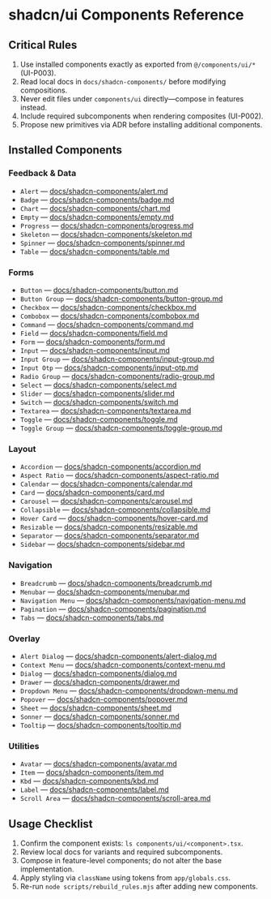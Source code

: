 # shadcn/ui Components Reference

## Critical Rules

1. Use installed components exactly as exported from `@/components/ui/*` (UI-P003).
2. Read local docs in `docs/shadcn-components/` before modifying compositions.
3. Never edit files under `components/ui` directly—compose in features instead.
4. Include required subcomponents when rendering composites (UI-P002).
5. Propose new primitives via ADR before installing additional components.

## Installed Components

### Feedback & Data

- `Alert` — [docs/shadcn-components/alert.md](../../shadcn-components/alert.md)
- `Badge` — [docs/shadcn-components/badge.md](../../shadcn-components/badge.md)
- `Chart` — [docs/shadcn-components/chart.md](../../shadcn-components/chart.md)
- `Empty` — [docs/shadcn-components/empty.md](../../shadcn-components/empty.md)
- `Progress` — [docs/shadcn-components/progress.md](../../shadcn-components/progress.md)
- `Skeleton` — [docs/shadcn-components/skeleton.md](../../shadcn-components/skeleton.md)
- `Spinner` — [docs/shadcn-components/spinner.md](../../shadcn-components/spinner.md)
- `Table` — [docs/shadcn-components/table.md](../../shadcn-components/table.md)

### Forms

- `Button` — [docs/shadcn-components/button.md](../../shadcn-components/button.md)
- `Button Group` — [docs/shadcn-components/button-group.md](../../shadcn-components/button-group.md)
- `Checkbox` — [docs/shadcn-components/checkbox.md](../../shadcn-components/checkbox.md)
- `Combobox` — [docs/shadcn-components/combobox.md](../../shadcn-components/combobox.md)
- `Command` — [docs/shadcn-components/command.md](../../shadcn-components/command.md)
- `Field` — [docs/shadcn-components/field.md](../../shadcn-components/field.md)
- `Form` — [docs/shadcn-components/form.md](../../shadcn-components/form.md)
- `Input` — [docs/shadcn-components/input.md](../../shadcn-components/input.md)
- `Input Group` — [docs/shadcn-components/input-group.md](../../shadcn-components/input-group.md)
- `Input Otp` — [docs/shadcn-components/input-otp.md](../../shadcn-components/input-otp.md)
- `Radio Group` — [docs/shadcn-components/radio-group.md](../../shadcn-components/radio-group.md)
- `Select` — [docs/shadcn-components/select.md](../../shadcn-components/select.md)
- `Slider` — [docs/shadcn-components/slider.md](../../shadcn-components/slider.md)
- `Switch` — [docs/shadcn-components/switch.md](../../shadcn-components/switch.md)
- `Textarea` — [docs/shadcn-components/textarea.md](../../shadcn-components/textarea.md)
- `Toggle` — [docs/shadcn-components/toggle.md](../../shadcn-components/toggle.md)
- `Toggle Group` — [docs/shadcn-components/toggle-group.md](../../shadcn-components/toggle-group.md)

### Layout

- `Accordion` — [docs/shadcn-components/accordion.md](../../shadcn-components/accordion.md)
- `Aspect Ratio` — [docs/shadcn-components/aspect-ratio.md](../../shadcn-components/aspect-ratio.md)
- `Calendar` — [docs/shadcn-components/calendar.md](../../shadcn-components/calendar.md)
- `Card` — [docs/shadcn-components/card.md](../../shadcn-components/card.md)
- `Carousel` — [docs/shadcn-components/carousel.md](../../shadcn-components/carousel.md)
- `Collapsible` — [docs/shadcn-components/collapsible.md](../../shadcn-components/collapsible.md)
- `Hover Card` — [docs/shadcn-components/hover-card.md](../../shadcn-components/hover-card.md)
- `Resizable` — [docs/shadcn-components/resizable.md](../../shadcn-components/resizable.md)
- `Separator` — [docs/shadcn-components/separator.md](../../shadcn-components/separator.md)
- `Sidebar` — [docs/shadcn-components/sidebar.md](../../shadcn-components/sidebar.md)

### Navigation

- `Breadcrumb` — [docs/shadcn-components/breadcrumb.md](../../shadcn-components/breadcrumb.md)
- `Menubar` — [docs/shadcn-components/menubar.md](../../shadcn-components/menubar.md)
- `Navigation Menu` — [docs/shadcn-components/navigation-menu.md](../../shadcn-components/navigation-menu.md)
- `Pagination` — [docs/shadcn-components/pagination.md](../../shadcn-components/pagination.md)
- `Tabs` — [docs/shadcn-components/tabs.md](../../shadcn-components/tabs.md)

### Overlay

- `Alert Dialog` — [docs/shadcn-components/alert-dialog.md](../../shadcn-components/alert-dialog.md)
- `Context Menu` — [docs/shadcn-components/context-menu.md](../../shadcn-components/context-menu.md)
- `Dialog` — [docs/shadcn-components/dialog.md](../../shadcn-components/dialog.md)
- `Drawer` — [docs/shadcn-components/drawer.md](../../shadcn-components/drawer.md)
- `Dropdown Menu` — [docs/shadcn-components/dropdown-menu.md](../../shadcn-components/dropdown-menu.md)
- `Popover` — [docs/shadcn-components/popover.md](../../shadcn-components/popover.md)
- `Sheet` — [docs/shadcn-components/sheet.md](../../shadcn-components/sheet.md)
- `Sonner` — [docs/shadcn-components/sonner.md](../../shadcn-components/sonner.md)
- `Tooltip` — [docs/shadcn-components/tooltip.md](../../shadcn-components/tooltip.md)

### Utilities

- `Avatar` — [docs/shadcn-components/avatar.md](../../shadcn-components/avatar.md)
- `Item` — [docs/shadcn-components/item.md](../../shadcn-components/item.md)
- `Kbd` — [docs/shadcn-components/kbd.md](../../shadcn-components/kbd.md)
- `Label` — [docs/shadcn-components/label.md](../../shadcn-components/label.md)
- `Scroll Area` — [docs/shadcn-components/scroll-area.md](../../shadcn-components/scroll-area.md)

## Usage Checklist

1. Confirm the component exists: `ls components/ui/<component>.tsx`.
2. Review local docs for variants and required subcomponents.
3. Compose in feature-level components; do not alter the base implementation.
4. Apply styling via `className` using tokens from `app/globals.css`.
5. Re-run `node scripts/rebuild_rules.mjs` after adding new components.
